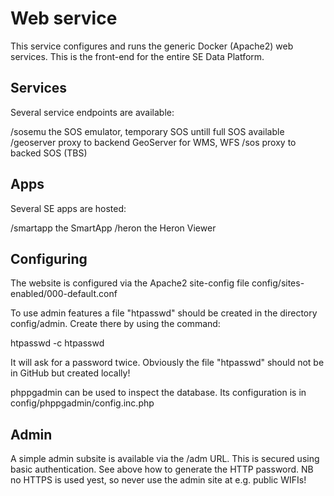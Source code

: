 # Web service

This service configures and runs the generic Docker (Apache2) web services.
This is the front-end for the entire SE Data Platform. 

## Services

Several service endpoints are available:

/sosemu the SOS emulator, temporary SOS untill full SOS available
/geoserver  proxy to backend GeoServer for WMS, WFS
/sos proxy to backed SOS (TBS)

## Apps

Several SE apps are hosted:

/smartapp the SmartApp
/heron  the Heron Viewer

## Configuring

The website is configured via the Apache2 site-config file config/sites-enabled/000-default.conf

To use admin features a file "htpasswd" should be created in the directory config/admin. 
Create there by using the command:

htpasswd -c htpasswd <username>

It will ask for a password twice. Obviously the file "htpasswd" should not be in GitHub
but created locally!

phppgadmin can be used to inspect the database. Its configuration is in config/phppgadmin/config.inc.php

## Admin

A simple admin subsite is available via the /adm URL. This is secured using basic authentication.
See above how to generate the HTTP password. NB no HTTPS is used yest, so never use 
the admin site at e.g. public WIFIs!




